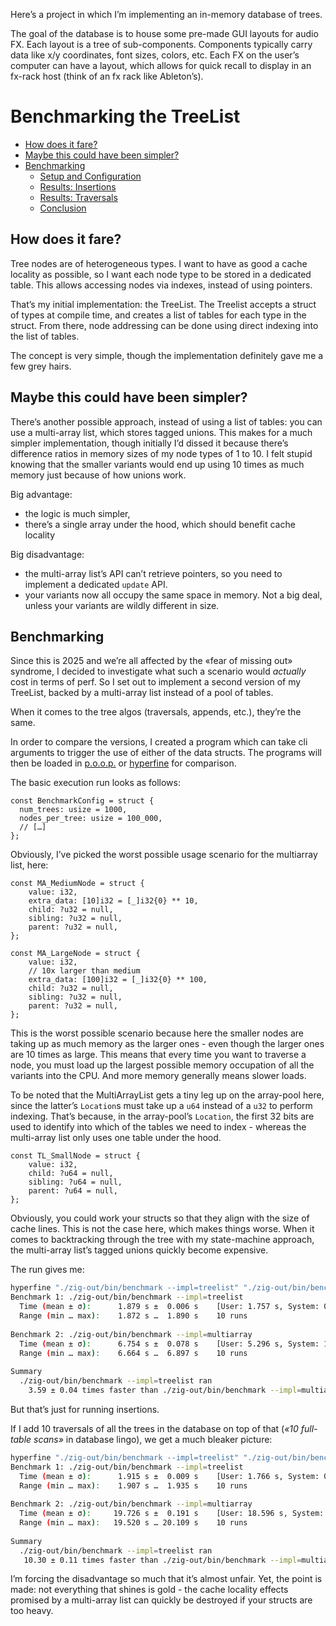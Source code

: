 
Here’s a project in which I’m implementing an in-memory database of trees.

The goal of the database is to house some pre-made GUI layouts for audio FX. Each layout is a tree of sub-components. Components typically carry data like x/y coordinates, font sizes, colors, etc. 
Each FX on the user’s computer can have a layout, which allows for quick recall to display in an fx-rack host (think of an fx rack like Ableton’s).

# Benchmarking the TreeList
- [How does it fare?](#how-does-it-fare)
- [Maybe this could have been simpler?](#maybe-this-could-have-been-simpler)
- [Benchmarking](#benchmarking)
  - [Setup and Configuration](#benchmarking)
  - [Results: Insertions](#benchmarking)
  - [Results: Traversals](#benchmarking)
  - [Conclusion](#benchmarking)

## How does it fare?

Tree nodes are of heterogeneous types. I want to have as good a cache locality as possible, so I want each node type to be stored in a dedicated table. This allows accessing nodes via indexes, instead of using pointers.

That’s my initial implementation: the TreeList. The Treelist accepts a struct of types at compile time, and creates a list of tables for each type in the struct. From there, node addressing can be done using direct indexing into the list of tables. 

The concept is very simple, though the implementation definitely gave me a few grey hairs.

## Maybe this could have been simpler?

There’s another possible approach, instead of using a list of tables: you can use a multi-array list, which stores tagged unions. This makes for a much simpler implementation, though initially I’d dissed it because there’s difference ratios in memory sizes of my node types of 1 to 10. I felt stupid knowing that the smaller variants would end up using 10 times as much memory just because of how unions work.

Big advantage: 
- the logic is much simpler, 
- there’s a single array under the hood, which should benefit cache locality

Big disadvantage: 
- the multi-array list’s API can’t retrieve pointers, so you need to implement a dedicated `update` API.
- your variants now all occupy the same space in memory. Not a big deal, unless your variants are wildly different in size.


## Benchmarking

Since this is 2025 and we’re all affected by the «fear of missing out» syndrome, I decided to investigate what such a scenario would _actually_ cost in terms of perf. So I set out to implement a second version of my TreeList, backed by a multi-array list instead of a pool of tables.

When it comes to the tree algos (traversals, appends, etc.), they’re the same.

In order to compare the versions, I created a program which can take cli arguments to trigger the use of either of the data structs. The programs will then be loaded in [p.o.o.p.](https://github.com/andrewrk/poop) or [hyperfine](https://github.com/sharkdp/hyperfine) for comparison.   

The basic execution run looks as follows:
```zig
const BenchmarkConfig = struct {
  num_trees: usize = 1000,
  nodes_per_tree: usize = 100_000,
  // […]
};
```

Obviously, I’ve picked the worst possible usage scenario for the multiarray list, here:

```zig
const MA_MediumNode = struct {
    value: i32,
    extra_data: [10]i32 = [_]i32{0} ** 10,
    child: ?u32 = null,
    sibling: ?u32 = null,
    parent: ?u32 = null,
};

const MA_LargeNode = struct {
    value: i32,
    // 10x larger than medium
    extra_data: [100]i32 = [_]i32{0} ** 100, 
    child: ?u32 = null,
    sibling: ?u32 = null,
    parent: ?u32 = null,
};
```
This is the worst possible scenario because here the smaller nodes are taking up as much memory as the larger ones - even though the larger ones are 10 times as large. This means that every time you want to traverse a node, you must load up the largest possible memory occupation of all the variants into the CPU. And more memory generally means slower loads. 

To be noted that the MultiArrayList gets a tiny leg up on the array-pool here, since the latter’s `Location`s must take up a `u64` instead of a `u32` to perform indexing. That’s because, in the array-pool’s `Location`, the first 32 bits are used to identify into which of the tables we need to index - whereas the multi-array list only uses one table under the hood.
```zig
const TL_SmallNode = struct {
    value: i32,
    child: ?u64 = null,
    sibling: ?u64 = null,
    parent: ?u64 = null,
};
```

Obviously, you could work your structs so that they align with the size of cache lines. This is not the case here, which makes things worse. When it comes to backtracking through the tree with my state-machine approach, the multi-array list’s tagged unions quickly become expensive. 

The run gives me: 
```sh
hyperfine "./zig-out/bin/benchmark --impl=treelist" "./zig-out/bin/benchmark --impl=multiarray" 
Benchmark 1: ./zig-out/bin/benchmark --impl=treelist
  Time (mean ± σ):      1.879 s ±  0.006 s    [User: 1.757 s, System: 0.122 s]
  Range (min … max):    1.872 s …  1.890 s    10 runs
 
Benchmark 2: ./zig-out/bin/benchmark --impl=multiarray
  Time (mean ± σ):      6.754 s ±  0.078 s    [User: 5.296 s, System: 1.177 s]
  Range (min … max):    6.664 s …  6.897 s    10 runs
 
Summary
  ./zig-out/bin/benchmark --impl=treelist ran
    3.59 ± 0.04 times faster than ./zig-out/bin/benchmark --impl=multiarray
```
But that’s just for running insertions.

If I add 10 traversals of all the trees in the database on top of that (_«10 full-table scans»_ in database lingo), we get a much bleaker picture:
```sh
hyperfine "./zig-out/bin/benchmark --impl=treelist" "./zig-out/bin/benchmark --impl=multiarray"
Benchmark 1: ./zig-out/bin/benchmark --impl=treelist
  Time (mean ± σ):      1.915 s ±  0.009 s    [User: 1.766 s, System: 0.149 s]
  Range (min … max):    1.907 s …  1.935 s    10 runs
 
Benchmark 2: ./zig-out/bin/benchmark --impl=multiarray
  Time (mean ± σ):     19.726 s ±  0.191 s    [User: 18.596 s, System: 1.014 s]
  Range (min … max):   19.520 s … 20.109 s    10 runs
 
Summary
  ./zig-out/bin/benchmark --impl=treelist ran
   10.30 ± 0.11 times faster than ./zig-out/bin/benchmark --impl=multiarray
```

I’m forcing the disadvantage so much that it’s almost unfair. Yet, the point is made: not everything that shines is gold - the cache locality effects promised by a multi-array list can quickly be destroyed if your structs are too heavy.


